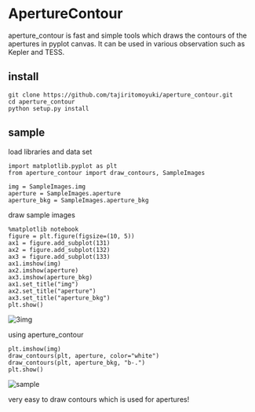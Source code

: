 # ApertureContour
aperture_contour is fast and simple tools which draws the contours of the apertures in pyplot canvas.
It can be used in various observation such as Kepler and TESS.

## install

```
git clone https://github.com/tajiritomoyuki/aperture_contour.git
cd aperture_contour
python setup.py install
```

## sample

load libraries and data set
```
import matplotlib.pyplot as plt
from aperture_contour import draw_contours, SampleImages

img = SampleImages.img
aperture = SampleImages.aperture
aperture_bkg = SampleImages.aperture_bkg
```

draw sample images
```
%matplotlib notebook
figure = plt.figure(figsize=(10, 5))
ax1 = figure.add_subplot(131)
ax2 = figure.add_subplot(132)
ax3 = figure.add_subplot(133)
ax1.imshow(img)
ax2.imshow(aperture)
ax3.imshow(aperture_bkg)
ax1.set_title("img")
ax2.set_title("aperture")
ax3.set_title("aperture_bkg")
plt.show()
```
![3img](https://user-images.githubusercontent.com/22582770/70207909-729e3100-176f-11ea-9a07-81673b8c93cd.png)

using aperture_contour
```
plt.imshow(img)
draw_contours(plt, aperture, color="white")
draw_contours(plt, aperture_bkg, "b-.")
plt.show()
```
![sample](https://user-images.githubusercontent.com/22582770/70207908-72059a80-176f-11ea-87ef-261eeb2edbf8.png)

very easy to draw contours which is used for apertures!

